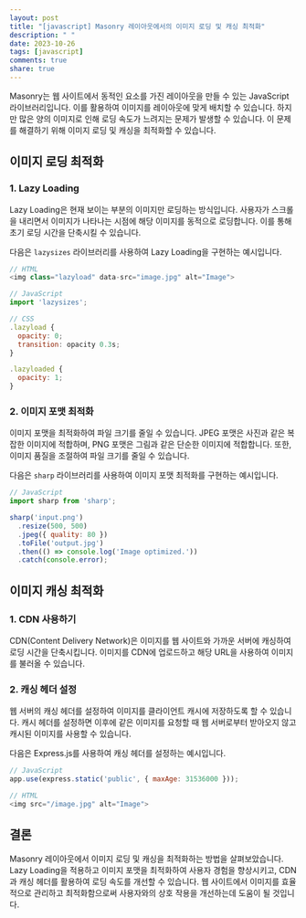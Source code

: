 ```yaml
---
layout: post
title: "[javascript] Masonry 레이아웃에서의 이미지 로딩 및 캐싱 최적화"
description: " "
date: 2023-10-26
tags: [javascript]
comments: true
share: true
---
```


Masonry는 웹 사이트에서 동적인 요소를 가진 레이아웃을 만들 수 있는 JavaScript 라이브러리입니다. 이를 활용하여 이미지를 레이아웃에 맞게 배치할 수 있습니다. 하지만 많은 양의 이미지로 인해 로딩 속도가 느려지는 문제가 발생할 수 있습니다. 이 문제를 해결하기 위해 이미지 로딩 및 캐싱을 최적화할 수 있습니다.

## 이미지 로딩 최적화

### 1. Lazy Loading

Lazy Loading은 현재 보이는 부분의 이미지만 로딩하는 방식입니다. 사용자가 스크롤을 내리면서 이미지가 나타나는 시점에 해당 이미지를 동적으로 로딩합니다. 이를 통해 초기 로딩 시간을 단축시킬 수 있습니다.

다음은 `lazysizes` 라이브러리를 사용하여 Lazy Loading을 구현하는 예시입니다.

```javascript
// HTML
<img class="lazyload" data-src="image.jpg" alt="Image">

// JavaScript
import 'lazysizes';

// CSS
.lazyload {
  opacity: 0;
  transition: opacity 0.3s;
}

.lazyloaded {
  opacity: 1;
}
```

### 2. 이미지 포맷 최적화

이미지 포맷을 최적화하여 파일 크기를 줄일 수 있습니다. JPEG 포맷은 사진과 같은 복잡한 이미지에 적합하며, PNG 포맷은 그림과 같은 단순한 이미지에 적합합니다. 또한, 이미지 품질을 조절하여 파일 크기를 줄일 수 있습니다.

다음은 `sharp` 라이브러리를 사용하여 이미지 포맷 최적화를 구현하는 예시입니다.

```javascript
// JavaScript
import sharp from 'sharp';

sharp('input.png')
  .resize(500, 500)
  .jpeg({ quality: 80 })
  .toFile('output.jpg')
  .then(() => console.log('Image optimized.'))
  .catch(console.error);
```

## 이미지 캐싱 최적화

### 1. CDN 사용하기

CDN(Content Delivery Network)은 이미지를 웹 사이트와 가까운 서버에 캐싱하여 로딩 시간을 단축시킵니다. 이미지를 CDN에 업로드하고 해당 URL을 사용하여 이미지를 불러올 수 있습니다.

### 2. 캐싱 헤더 설정

웹 서버의 캐싱 헤더를 설정하여 이미지를 클라이언트 캐시에 저장하도록 할 수 있습니다. 캐시 헤더를 설정하면 이후에 같은 이미지를 요청할 때 웹 서버로부터 받아오지 않고 캐시된 이미지를 사용할 수 있습니다.

다음은 Express.js를 사용하여 캐싱 헤더를 설정하는 예시입니다.

```javascript
// JavaScript
app.use(express.static('public', { maxAge: 31536000 }));

// HTML
<img src="/image.jpg" alt="Image">
```

## 결론

Masonry 레이아웃에서 이미지 로딩 및 캐싱을 최적화하는 방법을 살펴보았습니다. Lazy Loading을 적용하고 이미지 포맷을 최적화하여 사용자 경험을 향상시키고, CDN과 캐싱 헤더를 활용하여 로딩 속도를 개선할 수 있습니다. 웹 사이트에서 이미지를 효율적으로 관리하고 최적화함으로써 사용자와의 상호 작용을 개선하는데 도움이 될 것입니다.